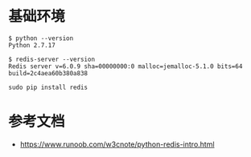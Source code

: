 # 基础环境

```
$ python --version
Python 2.7.17

$ redis-server --version
Redis server v=6.0.9 sha=00000000:0 malloc=jemalloc-5.1.0 bits=64 build=2c4aea60b380a838

sudo pip install redis
```

# 参考文档

- https://www.runoob.com/w3cnote/python-redis-intro.html